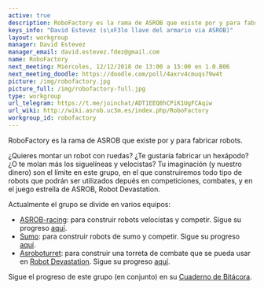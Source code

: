 ```yaml
---
active: true
description: RoboFactory es la rama de ASROB que existe por y para fabricar robots.
keys_info: "David Estevez (s\xF3lo llave del armario via ASROB)"
layout: workgroup
manager: David Estevez
manager_email: david.estevez.fdez@gmail.com
name: RoboFactory
next_meeting: Miércoles, 12/12/2018 de 13:00 a 15:00 en 1.0.B06
next_meeting_doodle: https://doodle.com/poll/4axrv4cmuqs79w4t
picture: /img/robofactory.jpg
picture_full: /img/robofactory-full.jpg
type: workgroup
url_telegram: https://t.me/joinchat/ADT1EEQ8hCPiK1UgFCAqiw
url_wiki: http://wiki.asrob.uc3m.es/index.php/RoboFactory
workgroup_id: robofactory
---
```


RoboFactory es la rama de ASROB que existe por y para fabricar robots.

¿Quieres montar un robot con ruedas? ¿Te gustaría fabricar un hexápodo? ¿O te molan más los siguelíneas y velocistas? Tu imaginación (y nuestro dinero) son el límite en este grupo, en el que construiremos todo tipo de robots que podrán ser utilizados depués en competiciones, combates, y en el juego estrella de ASROB, Robot Devastation.

Actualmente el grupo se divide en varios equipos:

* [ASROB-racing](https://github.com/asrob-uc3m/ASROB-racing): para construir robots velocistas y competir. Sigue su progreso [aquí]().
* [Sumo](): para construir robots de sumo y competir. Sigue su progreso [aquí]().
* [Asroboturret](https://github.com/asrob-uc3m/asroboturret): para construir una torreta de combate que se pueda usar en [Robot Devastation](). Sigue su progreso [aquí]().

Sigue el progreso de este grupo (en conjunto) en su [Cuaderno de Bitácora](http://wiki.asrob.uc3m.es/index.php/RoboFactory:_Cuaderno_de_Bit%C3%A1cora).
